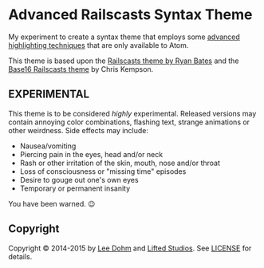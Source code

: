 # Advanced Railscasts Syntax Theme

My experiment to create a syntax theme that employs some [advanced highlighting techniques][advanced] that are only available to Atom.

This theme is based upon the [Railscasts theme by Ryan Bates][railscasts] and the [Base16 Railscasts theme][base16] by Chris Kempson.

## EXPERIMENTAL

This theme is to be considered *highly* experimental. Released versions may contain annoying color combinations, flashing text, strange animations or other weirdness. Side effects may include:

* Nausea/vomiting
* Piercing pain in the eyes, head and/or neck
* Rash or other irritation of the skin, mouth, nose and/or throat
* Loss of consciousness or "missing time" episodes
* Desire to gouge out one's own eyes
* Temporary or permanent insanity

You have been warned. :wink:

## Copyright

Copyright &copy; 2014-2015 by [Lee Dohm](http://www.lee-dohm.com) and [Lifted Studios](http://www.liftedstudios.com). See [LICENSE](https://github.com/lee-dohm/advanced-railscasts-syntax/blob/master/LICENSE.md) for details.

[advanced]: https://discuss.atom.io/t/advanced-syntax-highlighting/13742
[base16]: https://github.com/chriskempson/base16
[railscasts]: http://railscasts.com/about
